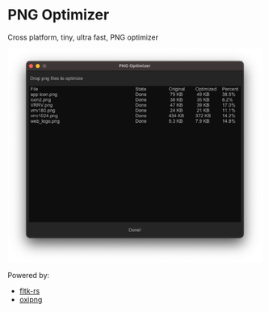 # PNG Optimizer

Cross platform, tiny, ultra fast, PNG optimizer

![screenshot1](https://github.com/AllenDang/PngOptimizier/blob/main/screenshots/screenshot1.png?raw=true)

Powered by:
- [fltk-rs](https://github.com/fltk-rs/fltk-rs)
- [oxipng](https://github.com/shssoichiro/oxipng)
